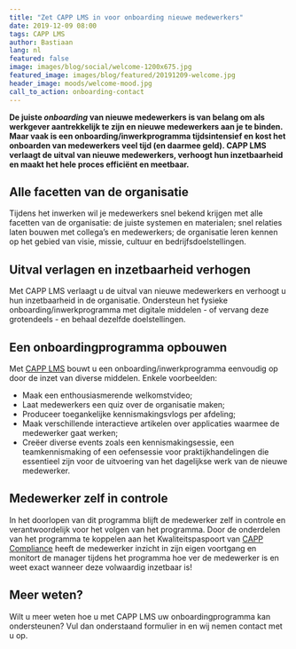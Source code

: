```yaml
---
title: "Zet CAPP LMS in voor onboarding nieuwe medewerkers"
date: 2019-12-09 08:00
tags: CAPP LMS
author: Bastiaan
lang: nl
featured: false
image: images/blog/social/welcome-1200x675.jpg
featured_image: images/blog/featured/20191209-welcome.jpg
header_image: moods/welcome-mood.jpg
call_to_action: onboarding-contact
---
```


__De juiste _onboarding_ van nieuwe medewerkers is van belang om als werkgever aantrekkelijk te zijn en nieuwe medewerkers aan je te binden. Maar vaak is een onboarding/inwerkprogramma tijdsintensief en kost het onboarden van medewerkers veel tijd (en daarmee geld). CAPP LMS verlaagt de uitval van nieuwe medewerkers, verhoogt hun inzetbaarheid en maakt het hele proces efficiënt en meetbaar.__

## Alle facetten van de organisatie
Tijdens het inwerken wil je medewerkers snel bekend krijgen met alle facetten van de organisatie: de juiste systemen en materialen; snel relaties laten bouwen met collega’s en medewerkers; de organisatie leren kennen op het gebied van visie, missie, cultuur en bedrijfsdoelstellingen.

## Uitval verlagen en inzetbaarheid verhogen
Met CAPP LMS verlaagt u de uitval van nieuwe medewerkers en verhoogt u hun inzetbaarheid in de organisatie. Ondersteun het fysieke onboarding/inwerkprogramma met digitale middelen - of vervang deze grotendeels - en behaal dezelfde doelstellingen.

## Een onboardingprogramma opbouwen
Met [CAPP LMS](/capp-learning/) bouwt u een onboarding/inwerkprogramma eenvoudig op door de inzet van diverse middelen. Enkele voorbeelden:

-   Maak een enthousiasmerende welkomstvideo;
-   Laat medewerkers een quiz over de organisatie maken;
-   Produceer toegankelijke kennismakingsvlogs per afdeling;
-   Maak verschillende interactieve artikelen over applicaties waarmee de medewerker gaat werken;
-   Creëer diverse events zoals een kennismakingsessie, een teamkennismaking of een oefensessie voor praktijkhandelingen die essentieel zijn voor de uitvoering van het dagelijkse werk van de nieuwe medewerker.

## Medewerker zelf in controle
In het doorlopen van dit programma blijft de medewerker zelf in controle en verantwoordelijk voor het volgen van het programma. Door de onderdelen van het programma te koppelen aan het Kwaliteitspaspoort van [CAPP Compliance](/capp-compliance/) heeft de medewerker inzicht in zijn eigen voortgang en monitort de manager tijdens het programma hoe ver de medewerker is en weet exact wanneer deze volwaardig inzetbaar is!

## Meer weten?
Wilt u meer weten hoe u met CAPP LMS uw onboardingprogramma kan ondersteunen? Vul dan onderstaand formulier in en wij nemen contact met u op.
